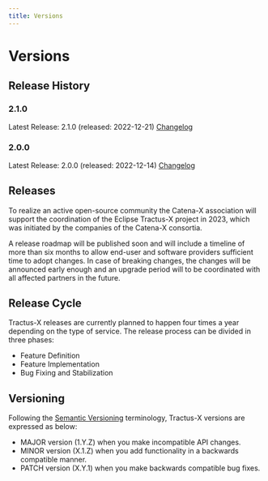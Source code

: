 ```yaml
---
title: Versions
---
```


# Versions

## Release History

### 2.1.0

Latest Release: 2.1.0 (released: 2022-12-21)
[Changelog](https://github.com/eclipse-tractusx/tractus-x-release/blob/main/CHANGELOG.md)

### 2.0.0
Latest Release: 2.0.0 (released: 2022-12-14)
[Changelog](https://github.com/eclipse-tractusx/tractus-x-release/blob/main/CHANGELOG.md)

## Releases

To realize an active open-source community the Catena-X association will support the coordination of the Eclipse Tractus-X project in 2023, which was initiated by the companies of the Catena-X consortia.

A release roadmap will be published soon and will include a timeline of more than six months to allow end-user and software providers sufficient time to adopt changes. In case of breaking changes, the changes will be announced early enough and an upgrade period will to be coordinated with all affected partners in the future.

## Release Cycle

Tractus-X releases are currently planned to happen four times a year depending on the type of service. The release process can be divided in three phases:

- Feature Definition
- Feature Implementation
- Bug Fixing and Stabilization

## Versioning

Following the [Semantic Versioning](https://semver.org/) terminology, Tractus-X versions are expressed as below:

- MAJOR version (1.Y.Z) when you make incompatible API changes.
- MINOR version (X.1.Z) when you add functionality in a backwards compatible manner.
- PATCH version (X.Y.1) when you make backwards compatible bug fixes.
